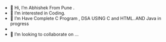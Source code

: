 - 👋 Hi, I’m Abhishek From Pune .
- 👀 I’m interested in Coding.
- 🌱 I’m Have Complete C Program , DSA USING C and HTML..AND Java in progress
- 
- 💞️ I’m looking to collaborate on ...
  
  

<!---
Abhi5766/Abhi5766 is a ✨ special ✨ repository because its `README.md` (this file) appears on your GitHub profile.
You can click the Preview link to take a look at your changes.
--->
